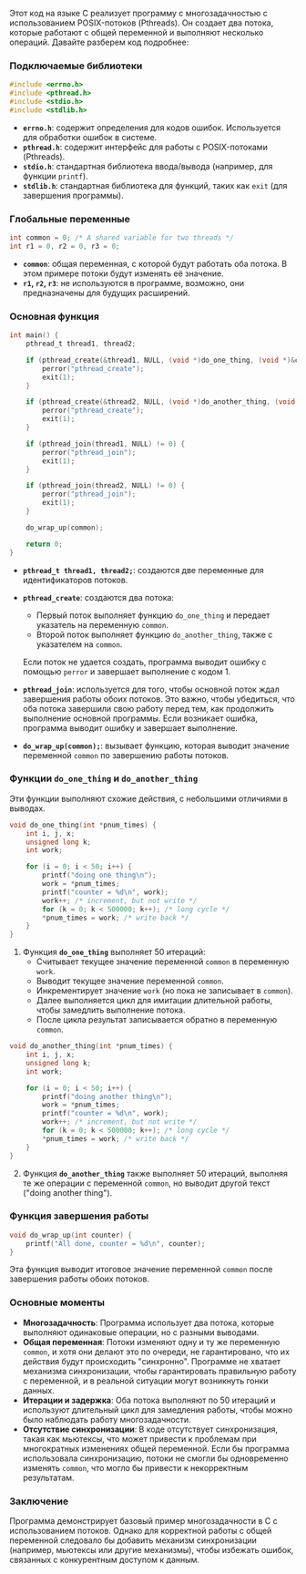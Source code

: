 Этот код на языке C реализует программу с многозадачностью с использованием POSIX-потоков (Pthreads). Он создает два потока, которые работают с общей переменной и выполняют несколько операций. Давайте разберем код подробнее:

### Подключаемые библиотеки
```c
#include <errno.h>
#include <pthread.h>
#include <stdio.h>
#include <stdlib.h>
```
- **`errno.h`**: содержит определения для кодов ошибок. Используется для обработки ошибок в системе.
- **`pthread.h`**: содержит интерфейс для работы с POSIX-потоками (Pthreads).
- **`stdio.h`**: стандартная библиотека ввода/вывода (например, для функции `printf`).
- **`stdlib.h`**: стандартная библиотека для функций, таких как `exit` (для завершения программы).

### Глобальные переменные
```c
int common = 0; /* A shared variable for two threads */
int r1 = 0, r2 = 0, r3 = 0;
```
- **`common`**: общая переменная, с которой будут работать оба потока. В этом примере потоки будут изменять её значение.
- **`r1`, `r2`, `r3`**: не используются в программе, возможно, они предназначены для будущих расширений.

### Основная функция
```c
int main() {
    pthread_t thread1, thread2;

    if (pthread_create(&thread1, NULL, (void *)do_one_thing, (void *)&common) != 0) {
        perror("pthread_create");
        exit(1);
    }

    if (pthread_create(&thread2, NULL, (void *)do_another_thing, (void *)&common) != 0) {
        perror("pthread_create");
        exit(1);
    }

    if (pthread_join(thread1, NULL) != 0) {
        perror("pthread_join");
        exit(1);
    }

    if (pthread_join(thread2, NULL) != 0) {
        perror("pthread_join");
        exit(1);
    }

    do_wrap_up(common);

    return 0;
}
```
- **`pthread_t thread1, thread2;`**: создаются две переменные для идентификаторов потоков.
- **`pthread_create`**: создаются два потока:
  - Первый поток выполняет функцию `do_one_thing` и передает указатель на переменную `common`.
  - Второй поток выполняет функцию `do_another_thing`, также с указателем на `common`.
  
  Если поток не удается создать, программа выводит ошибку с помощью `perror` и завершает выполнение с кодом 1.

- **`pthread_join`**: используется для того, чтобы основной поток ждал завершения работы обоих потоков. Это важно, чтобы убедиться, что оба потока завершили свою работу перед тем, как продолжить выполнение основной программы. Если возникает ошибка, программа выводит ошибку и завершает выполнение.

- **`do_wrap_up(common);`**: вызывает функцию, которая выводит значение переменной `common` по завершению работы потоков.

### Функции `do_one_thing` и `do_another_thing`
Эти функции выполняют схожие действия, с небольшими отличиями в выводах.

```c
void do_one_thing(int *pnum_times) {
    int i, j, x;
    unsigned long k;
    int work;

    for (i = 0; i < 50; i++) {
        printf("doing one thing\n");
        work = *pnum_times;
        printf("counter = %d\n", work);
        work++; /* increment, but not write */
        for (k = 0; k < 500000; k++); /* long cycle */
        *pnum_times = work; /* write back */
    }
}
```
1. Функция **`do_one_thing`** выполняет 50 итераций:
   - Считывает текущее значение переменной `common` в переменную `work`.
   - Выводит текущее значение переменной `common`.
   - Инкрементирует значение `work` (но пока не записывает в `common`).
   - Далее выполняется цикл для имитации длительной работы, чтобы замедлить выполнение потока.
   - После цикла результат записывается обратно в переменную `common`.

```c
void do_another_thing(int *pnum_times) {
    int i, j, x;
    unsigned long k;
    int work;

    for (i = 0; i < 50; i++) {
        printf("doing another thing\n");
        work = *pnum_times;
        printf("counter = %d\n", work);
        work++; /* increment, but not write */
        for (k = 0; k < 500000; k++); /* long cycle */
        *pnum_times = work; /* write back */
    }
}
```
2. Функция **`do_another_thing`** также выполняет 50 итераций, выполняя те же операции с переменной `common`, но выводит другой текст ("doing another thing").

### Функция завершения работы
```c
void do_wrap_up(int counter) {
    printf("All done, counter = %d\n", counter);
}
```
Эта функция выводит итоговое значение переменной `common` после завершения работы обоих потоков.

### Основные моменты
- **Многозадачность**: Программа использует два потока, которые выполняют одинаковые операции, но с разными выводами.
- **Общая переменная**: Потоки изменяют одну и ту же переменную `common`, и хотя они делают это по очереди, не гарантировано, что их действия будут происходить "синхронно". Программе не хватает механизма синхронизации, чтобы гарантировать правильную работу с переменной, и в реальной ситуации могут возникнуть гонки данных.
- **Итерации и задержка**: Оба потока выполняют по 50 итераций и используют длительный цикл для замедления работы, чтобы можно было наблюдать работу многозадачности.
- **Отсутствие синхронизации**: В коде отсутствует синхронизация, такая как мьютексы, что может привести к проблемам при многократных изменениях общей переменной. Если бы программа использовала синхронизацию, потоки не смогли бы одновременно изменять `common`, что могло бы привести к некорректным результатам.

### Заключение
Программа демонстрирует базовый пример многозадачности в C с использованием потоков. Однако для корректной работы с общей переменной следовало бы добавить механизм синхронизации (например, мьютексы или другие механизмы), чтобы избежать ошибок, связанных с конкурентным доступом к данным.